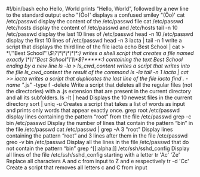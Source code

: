 #!/bin/bash
echo Hello, World prints “Hello, World”, followed by a new line to the standard output
echo \"\(Ôo\)\' displays a confused smiley "(Ôo)'
cat /etc/passwd display the content of the /etc/passwd file
cat /etc/passwd /etc/hosts display the content of /etc/passwd and /etc/hosts
tail -n 10 /etc/passwd display the last 10 lines of /etc/passwd
head -n 10 /etc/passwd display the first 10 lines of /etc/passwd
head -n 3 iacta | tail -n 1 write a script that displays the third line of the file iacta
echo Best School | cat > \*\\'"Best School"\'\\*$\?\*\*\*\*\*:) writes a shell script that creates a file named exactly \*\\'"Best School"\'\\*$\?\*\*\*\*\*:) containing the text Best School ending by a new line
ls -la > ls_cwd_content writes a script that writes into the file ls_cwd_content the result of the command ls -la
tail -n 1 iacta | cat >> iacta writes a script that duplicates the last line of the file iacta
find . -name "*.js" -type f -delete Write a script that deletes all the regular files (not the directories) with a .js extension that are present in the current directory and all its subfolders.
ls -lt | head Displays the 10 newest files in the current directory
sort | uniq -u Creates a script that takes a list of words as input and prints only words that appear exactly once.
grep root /etc/passwd display lines containing the pattern “root” from the file /etc/passwd
grep -c bin /etc/passwd Display the number of lines that contain the pattern “bin” in the file /etc/passwd
cat /etc/passwd | grep -A 3 "root" Display lines containing the pattern “root” and 3 lines after them in the file /etc/passwd
greo -v bin /etc/passwd Display all the lines in the file /etc/passwd that do not contain the pattern “bin”
grep ^[[:alpha:]] /etc/ssh/sshd_config Display all lines of the file /etc/ssh/sshd_config starting with a letter
tr 'Ac' 'Ze' Replace all characters A and c from input to Z and e respectively
tr -d 'Cc' Create a script that removes all letters c and C from input







